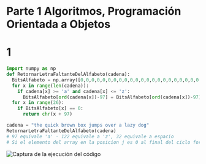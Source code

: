 # Parte 1 Algoritmos, Programación Orientada a Objetos
# 1
``` python
import numpy as np 
def RetornarLetraFaltanteDelAlfabeto(cadena):
  BitsAlfabeto = np.array([0,0,0,0,0,0,0,0,0,0,0,0,0,0,0,0,0,0,0,0,0,0,0,0,0,0])
  for x in range(len(cadena)):
    if cadena[x] >= 'a' and cadena[x] <= 'z':
      BitsAlfabeto[ord(cadena[x])-97] = BitsAlfabeto[ord(cadena[x])-97] + 1
  for x in range(26):
    if BitsAlfabeto[x] == 0:
      return chr(x + 97)     

cadena = "the quick brown box jumps over a lazy dog"
RetornarLetraFaltanteDelAlfabeto(cadena)
# 97 equivale 'a' - 122 equivale a 'z', 32 equivale a espacio
# Si el elemento del array en la posicion j es 0 al final del ciclo for entonces ese letra es la que falta
```

![Captura de la ejecución del código](https://github.com/EdwardAlexanderCanalesYarin/Desarrollo-software-2023/tree/main/Pr%C3%A1cticaCalificada2/Im%C3%A1genes/PC2Imagen1.png)
